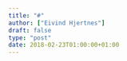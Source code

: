 ```yaml
---
title: "#"
author: ["Eivind Hjertnes"]
draft: false
type: "post"
date: 2018-02-23T01:00:00+01:00
---
```

